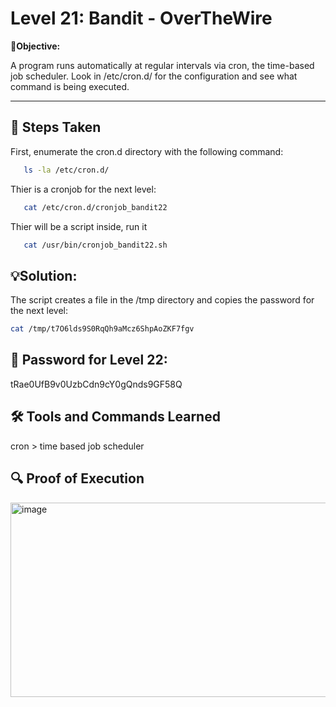 # Level 21: Bandit - OverTheWire

**🎯Objective:**  

A program runs automatically at regular intervals via cron, the time-based job scheduler. Look in /etc/cron.d/ for the configuration and see what command is being executed.

---

## 📝 Steps Taken
First, enumerate the cron.d directory with the following command:
```bash
   ls -la /etc/cron.d/
```
Thier is a cronjob for the next level:
```bash
   cat /etc/cron.d/cronjob_bandit22
```
Thier will be a script inside, run it
```bash
   cat /usr/bin/cronjob_bandit22.sh
```

## 💡Solution:
The script creates a file in the /tmp directory and copies the password for the next level:

   ```bash
   cat /tmp/t7O6lds9S0RqQh9aMcz6ShpAoZKF7fgv

```

## 🔑 Password for Level 22:
tRae0UfB9v0UzbCdn9cY0gQnds9GF58Q

## 🛠️ Tools and Commands Learned
cron > time based job scheduler

## 🔍 Proof of Execution
<img width="764" height="311" alt="image" src="https://github.com/user-attachments/assets/86869f16-4cae-4b95-a9d0-99f46211ad23" />

